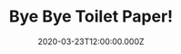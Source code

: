 ---
title: Bye Bye Toilet Paper!
date: "2020-03-23T12:00:00.000Z"
season: 1
episode: 1
youtube_id: XJMC71qdorI
duration: 8
---